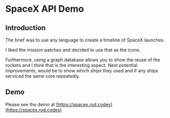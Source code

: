 # SpaceX API Demo

## Introduction

The brief was to use any language to create a timeline of SpaceX launches.

I liked the mission patches and decided to use that as the icons.

Furthermore, using a graph database allows you to show the reuse of the rockets and I think
that is the interesting aspect. Next potential improvements, would be to show which ships they used
and if any ships serviced the same core repeatedly.

## Demo

Please see the demo at [https://spacex.rod.codes](https://spacex.rod.codes)
